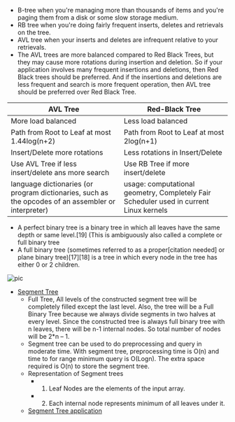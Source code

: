 * B-tree when you're managing more than thousands of items and you're paging them from a disk or some slow storage medium.
* RB tree when you're doing fairly frequent inserts, deletes and retrievals on the tree.
* AVL tree when your inserts and deletes are infrequent relative to your retrievals.
* The AVL trees are more balanced compared to Red Black Trees, but they may cause more rotations during insertion and deletion. So if your application involves many frequent insertions and deletions, then Red Black trees should be preferred. And if the insertions and deletions are less frequent and search is more frequent operation, then AVL tree should be preferred over Red Black Tree.

| AVL Tree | Red-Black Tree |
| --- | --- |
| More load balanced | Less load balanced |
| Path from Root to Leaf at most 1.44log(n+2) | Path from Root to Leaf at most 2log(n+1) | 
| Insert/Delete more rotations | Less rotations in Insert/Delete |
| Use AVL Tree if less insert/delete ans more search |  Use RB Tree if more insert/delete | 
| language dictionaries (or program dictionaries, such as the opcodes of an assembler or interpreter) | usage: computational geometry, Completely Fair Scheduler used in current Linux kernels|


* A perfect binary tree is a binary tree in which all leaves have the same depth or same level.[19] (This is ambiguously also called a complete or full binary tree
* A full binary tree (sometimes referred to as a proper[citation needed] or plane binary tree)[17][18] is a tree in which every node in the tree has either 0 or 2 children.

![pic](https://cloud.githubusercontent.com/assets/9062406/8122459/f2d87036-106e-11e5-8eb5-44623b28d69d.png)


* [Segment Tree](http://www.geeksforgeeks.org/segment-tree-set-1-sum-of-given-range/)
    * Full Tree, All levels of the constructed segment tree will be completely filled except the last level. Also, the tree will be a Full Binary Tree because we always divide segments in two halves at every level. Since the constructed tree is always full binary tree with n leaves, there will be n-1 internal nodes. So total number of nodes will be 2*n – 1.
    * Segment tree can be used to do preprocessing and query in moderate time. With segment tree, preprocessing time is O(n) and time to for range minimum query is O(Logn). The extra space required is O(n) to store the segment tree.
    * Representation of Segment trees
        * 1. Leaf Nodes are the elements of the input array.
        * 2. Each internal node represents minimum of all leaves under it.
    * [Segment Tree application](http://www.geeksforgeeks.org/segment-tree-set-1-range-minimum-query/)
